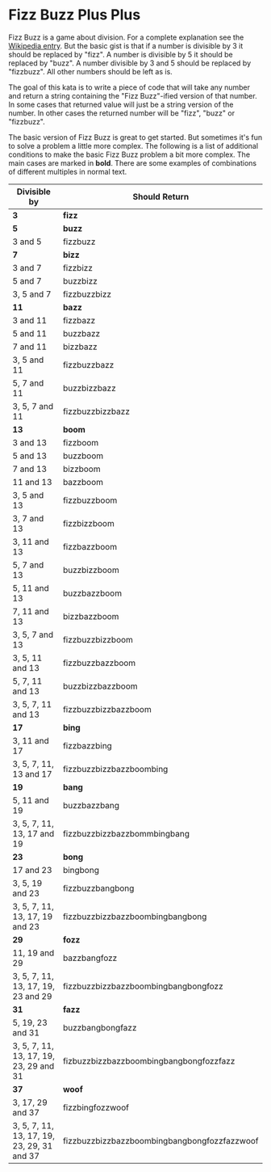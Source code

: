 # Fizz Buzz Plus Plus

Fizz Buzz is a game about division. For a complete explanation see the [Wikipedia entry](https://en.wikipedia.org/wiki/Fizz_buzz). But the basic gist is that if a number is divisible by 3 it should be replaced by "fizz". A number is divisible by 5 it should be replaced by "buzz". A number divisible by 3 and 5 should be replaced by "fizzbuzz". All other numbers should be left as is.

The goal of this kata is to write a piece of code that will take any number and return a string containing the "Fizz Buzz"-ified version of that number. In some cases that returned value will just be a string version of the number. In other cases the returned number will be "fizz", "buzz" or "fizzbuzz". 

The basic version of Fizz Buzz is great to get started. But sometimes it's fun to solve a problem a little more complex. The following is a list of additional conditions to make the basic Fizz Buzz problem a bit more complex. The main cases are marked in **bold**. There are some examples of combinations of different multiples in normal text.

|Divisible by|Should Return|
|---------------------|-----------------|
| **3**|**fizz**|
|**5**|**buzz**|
|3 and 5|fizzbuzz|
|**7**|**bizz**|
|3 and 7|fizzbizz|
|5 and 7|buzzbizz|
|3, 5 and 7|fizzbuzzbizz|
|**11**|**bazz**|
|3 and 11|fizzbazz|
|5 and 11|buzzbazz|
|7 and 11|bizzbazz|
|3, 5 and 11|fizzbuzzbazz|
|5, 7 and 11|buzzbizzbazz|
|3, 5, 7 and 11|fizzbuzzbizzbazz|
|**13**|**boom**|
|3 and 13|fizzboom|
|5 and 13|buzzboom|
|7 and 13|bizzboom|
|11 and 13|bazzboom|
|3, 5 and 13|fizzbuzzboom|
|3, 7 and 13|fizzbizzboom|
|3, 11 and 13|fizzbazzboom|
|5, 7 and 13|buzzbizzboom|
|5, 11 and 13|buzzbazzboom|
|7, 11 and 13|bizzbazzboom|
|3, 5, 7 and 13|fizzbuzzbizzboom|
|3, 5, 11 and 13|fizzbuzzbazzboom|
|5, 7, 11 and 13|buzzbizzbazzboom|
|3, 5, 7, 11 and 13|fizzbuzzbizzbazzboom|
|**17**|**bing**|
|3, 11 and 17|fizzbazzbing|
|3, 5, 7, 11, 13 and 17|fizzbuzzbizzbazzboombing|
|**19**|**bang**|
|5, 11 and 19|buzzbazzbang|
|3, 5, 7, 11, 13, 17 and 19|fizzbuzzbizzbazzbommbingbang|
|**23**|**bong**|
|17 and 23|bingbong|
|3, 5, 19 and 23|fizzbuzzbangbong|
|3, 5, 7, 11, 13, 17, 19 and 23|fizzbuzzbizzbazzboombingbangbong|
|**29**|**fozz**|
|11, 19 and 29|bazzbangfozz|
|3, 5, 7, 11, 13, 17, 19, 23 and 29|fizzbuzzbizzbazzboombingbangbongfozz|
|**31**|**fazz**|
|5, 19, 23 and 31|buzzbangbongfazz|
|3, 5, 7, 11, 13, 17, 19, 23, 29 and 31|fizbuzzbizzbazzboombingbangbongfozzfazz|
|**37**|**woof**|
|3, 17, 29 and 37|fizzbingfozzwoof|
|3, 5, 7, 11, 13, 17, 19, 23, 29, 31 and 37|fizzbuzzbizzbazzboombingbangbongfozzfazzwoof|
